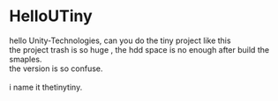 # HelloUTiny
hello Unity-Technologies, can you do the tiny project like this</br>
the project trash is so huge , the hdd space is no enough after build the smaples.</br>
the version is so confuse.</br>
</br>
i name it thetinytiny.</br>

